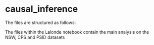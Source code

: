 # causal_inference
 
<p> The files are structured as follows: </p>
<p> The files within the Lalonde notebook contain the main analysis on the NSW, CPS and PSID datasets </p>

